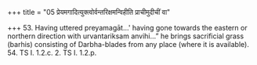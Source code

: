+++
title = "05 प्रेयमगादित्युक्त्वोर्वन्तरिक्षमन्विहीति प्राचीमुदीचीं वा"

+++
53. Having uttered preyamagāt...' having gone towards the eastern or northern direction with urvantariksam anvihi...” he brings sacrificial grass (barhis) consisting of Darbha-blades from any place (where it is available).  
54. TS I. 1.2.c. 2. TS I. 1.2.p.
